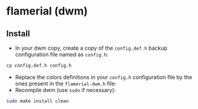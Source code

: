 # flamerial (dwm)

## Install

- In your dwm copy, create a copy of the `config.def.h` backup configuration
  file named as `config.h`:

```sh
cp config.def.h config.h
```

- Replace the colors definitions in your `config.h` configuration file by the
  ones present in the `flamerial-dwm.h` file:
- Recompile dwm (use `sudo` if necessary):

```sh
sudo make install clean
```
